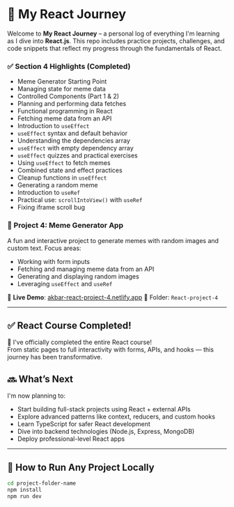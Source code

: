
# 🚀 My React Journey

Welcome to **My React Journey** – a personal log of everything I'm learning as I dive into **React.js**. This repo includes practice projects, challenges, and code snippets that reflect my progress through the fundamentals of React.



### ✅ Section 4 Highlights (Completed)

- Meme Generator Starting Point
- Managing state for meme data
- Controlled Components (Part 1 & 2)
- Planning and performing data fetches
- Functional programming in React
- Fetching meme data from an API
- Introduction to `useEffect`
- `useEffect` syntax and default behavior
- Understanding the dependencies array
- `useEffect` with empty dependency array
- `useEffect` quizzes and practical exercises
- Using `useEffect` to fetch memes
- Combined state and effect practices
- Cleanup functions in `useEffect`
- Generating a random meme
- Introduction to `useRef`
- Practical use: `scrollIntoView()` with `useRef`
- Fixing iframe scroll bug

### 📌 Project 4: Meme Generator App

A fun and interactive project to generate memes with random images and custom text. Focus areas:

- Working with form inputs
- Fetching and managing meme data from an API
- Generating and displaying random images
- Leveraging `useEffect` and `useRef`

🔗 **Live Demo**: [akbar-react-project-4.netlify.app](https://react-meme-generator-akbar.netlify.app/)
📂 Folder: `React-project-4`

---

## ✅ React Course Completed!

🎉 I've officially completed the entire React course!  
From static pages to full interactivity with forms, APIs, and hooks — this journey has been transformative.

## 🔜 What’s Next

I'm now planning to:

- Start building full-stack projects using React + external APIs
- Explore advanced patterns like context, reducers, and custom hooks
- Learn TypeScript for safer React development
- Dive into backend technologies (Node.js, Express, MongoDB)
- Deploy professional-level React apps

---

## 🚀 How to Run Any Project Locally

```bash
cd project-folder-name
npm install
npm run dev

